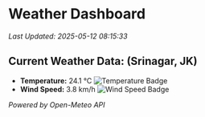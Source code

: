 
# Weather Dashboard

_Last Updated: 2025-05-12 08:15:33_

## Current Weather Data: (Srinagar, JK)
- **Temperature:** 24.1 °C ![Temperature Badge](https://img.shields.io/badge/Temperature-Medium%20Temp-green)
- **Wind Speed:** 3.8 km/h ![Wind Speed Badge](https://img.shields.io/badge/Wind%20Speed-Light%20Wind-blue)

*Powered by Open-Meteo API*
